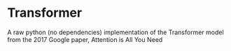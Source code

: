 # Transformer
A raw python (no dependencies) implementation of the Transformer model from the 2017 Google paper, Attention is All You Need
